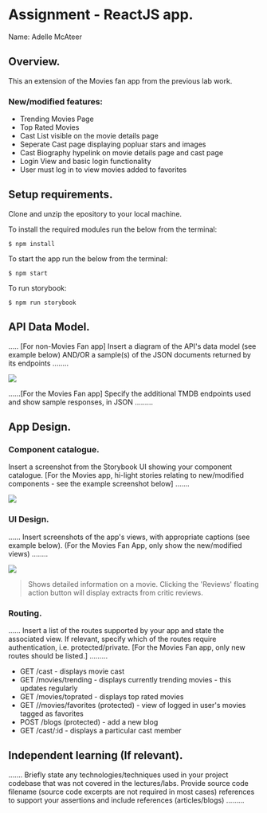 # Assignment - ReactJS app.

Name: Adelle McAteer

## Overview.

This an extension of the Movies fan app from the previous lab work.

### New/modified features:

 + Trending Movies Page
 + Top Rated Movies
 + Cast List visible on the movie details page
 + Seperate Cast page displaying popluar stars and images
 + Cast Biography hypelink on movie details page and cast page
 + Login View and basic login functionality
 + User must log in to view movies added to favorites

## Setup requirements.

Clone and unzip the epository to your local machine.

To install the required modules run the below from the terminal:

```
$ npm install
```
To start the app run the below from the terminal:

```
$ npm start
```

To run storybook:

```
$ npm run storybook
```


## API Data Model.

..... [For non-Movies Fan app] Insert a diagram of the API's data model (see example below) AND/OR a sample(s) of the JSON documents returned by its endpoints ........

![][model]

......[For the Movies Fan app] Specify the additional TMDB endpoints used and show sample responses, in JSON .........

## App Design.

### Component catalogue.

Insert a screenshot from the Storybook UI showing your component catalogue. [For the Movies app, hi-light stories relating to new/modified components - see the example screenshot below] .......

![][stories]

### UI Design.

...... Insert screenshots of the app's views, with appropriate captions (see example below). (For the Movies Fan App, only show the new/modified views) ........

![][view]
>Shows detailed information on a movie. Clicking the 'Reviews' floating action button will display extracts from critic reviews.

### Routing.

...... Insert a list of the routes supported by your app and state the associated view. If relevant, specify which of the routes require authentication, i.e. protected/private. [For the Movies Fan app, only new routes should be listed.] ......... 

+ GET /cast - displays movie cast
+ GET /movies/trending - displays currently trending movies - this updates regularly
+ GET /movies/toprated - displays top rated movies 
+ GET //movies/favorites (protected) - view of logged in user's movies tagged as favorites
+ POST /blogs (protected) - add a new blog
+ GET /cast/:id - displays a particular cast member


## Independent learning (If relevant).

....... Briefly state any technologies/techniques used in your project codebase that was not covered in the lectures/labs. Provide source code filename (source code excerpts are not required in most cases) references to support your assertions and include references (articles/blogs) ......... 


[model]: ./data.jpg
[view]: ./view.png
[stories]: ./storybook.png
